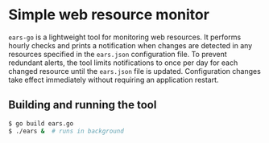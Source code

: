 # Simple web resource monitor
`ears-go` is a lightweight tool for monitoring web resources. It performs hourly checks and prints a notification when changes are detected in any resources specified in the `ears.json` configuration file. To prevent redundant alerts, the tool limits notifications to once per day for each changed resource until the `ears.json` file is updated. Configuration changes take effect immediately without requiring an application restart.

## Building and running the tool
```sh
$ go build ears.go
$ ./ears &  # runs in background
```
